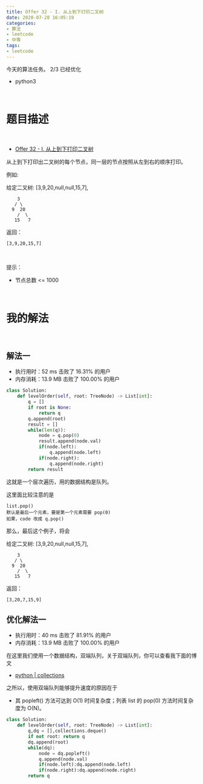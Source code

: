 ```yaml
---
title: Offer 32 - I. 从上到下打印二叉树
date: 2020-07-28 16:05:19
categories:
- 算法
- leetcode
- 中等
tags:
- leetcode
---
```

今天的算法任务。 2/3 已经优化

<!-- more -->

- python3

<br/>

# 题目描述

<br/>

- [Offer 32 - I. 从上到下打印二叉树](https://leetcode-cn.com/problems/cong-shang-dao-xia-da-yin-er-cha-shu-lcof/)

从上到下打印出二叉树的每个节点，同一层的节点按照从左到右的顺序打印。

例如:

给定二叉树: [3,9,20,null,null,15,7],

	    3
	   / \
	  9  20
	    /  \
	   15   7

返回：

	[3,9,20,15,7]
 

提示：

- 节点总数 <= 1000

<br/>

# 我的解法

<br/>

## 解法一

- 执行用时：52 ms 击败了 16.31% 的用户
- 内存消耗：13.9 MB 击败了 100.00% 的用户

```python
class Solution:
    def levelOrder(self, root: TreeNode) -> List[int]:
        q = []
        if root is None:
            return q
        q.append(root)
        result = []
        while(len(q)):
            node = q.pop(0)
            result.append(node.val)
            if(node.left):
                q.append(node.left)
            if(node.right):
                q.append(node.right)
        return result
```

这就是一个层次遍历，用的数据结构是队列。

这里面比较注意的是

	list.pop()
	默认是最后一个元素，要是第一个元素需要 pop(0)
	如果，code 改成 q.pop()

那么，最后这个例子，将会

给定二叉树: [3,9,20,null,null,15,7],

	    3
	   / \
	  9  20
	    /  \
	   15   7

返回：

	[3,20,7,15,9]

## 优化解法一

- 执行用时：40 ms 击败了 81.91% 的用户
- 内存消耗：13.9 MB 击败了 100.00% 的用户

在这里我们使用一个数据结构，双端队列，关于双端队列，你可以查看我下面的博文

- [python | collections](https://benpaodewoniu.github.io/2020/07/28/python122/)

之所以，使用双端队列能够提升速度的原因在于

- 其 popleft() 方法可达到 O(1) 时间复杂度；列表 list 的 pop(0) 方法时间复杂度为 O(N)。

```python
class Solution:
    def levelOrder(self, root: TreeNode) -> List[int]:
        q,dq = [],collections.deque()
        if not root: return q
        dq.append(root)
        while(dq):
            node = dq.popleft()
            q.append(node.val)
            if(node.left):dq.append(node.left)
            if(node.right):dq.append(node.right)
        return q
```